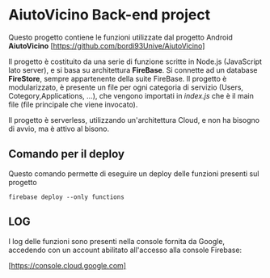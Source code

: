 
# AiutoVicino Back-end project

Questo progetto contiene le funzioni utilizzate dal progetto Android **AiutoVicino** [https://github.com/bordi93Unive/AiutoVicino]

Il progetto è costituito da una serie di funzione scritte in Node.js (JavaScript lato server), e si basa su architettura **FireBase**.
Si connette ad un database **FireStore**, sempre appartenente della suite FireBase.
Il progetto è modularizzato, è presente un file per ogni categoria di servizio (Users, Cotegory,Applications, ...), che vengono importati in *index.js* che è il main file (file principale che viene invocato).

Il progetto è serverless, utilizzando un'architettura Cloud, e non ha bisogno di avvio, ma è attivo al bisono.

## Comando per il deploy

Questo comando permette di eseguire un deploy delle funzioni presenti sul progetto

```
firebase deploy --only functions
```

## LOG

I log delle funzioni sono presenti nella console fornita da Google, accedendo con un account abilitato all'accesso alla console Firebase:

[https://console.cloud.google.com]
